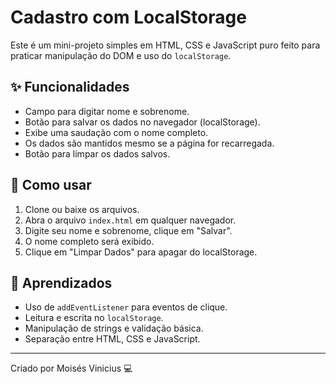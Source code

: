 # Cadastro com LocalStorage

Este é um mini-projeto simples em HTML, CSS e JavaScript puro feito para praticar manipulação do DOM e uso do `localStorage`.

## ✨ Funcionalidades

- Campo para digitar nome e sobrenome.
- Botão para salvar os dados no navegador (localStorage).
- Exibe uma saudação com o nome completo.
- Os dados são mantidos mesmo se a página for recarregada.
- Botão para limpar os dados salvos.

## 🚀 Como usar

1. Clone ou baixe os arquivos.
2. Abra o arquivo `index.html` em qualquer navegador.
3. Digite seu nome e sobrenome, clique em "Salvar".
4. O nome completo será exibido.
5. Clique em "Limpar Dados" para apagar do localStorage.

## 🧠 Aprendizados

- Uso de `addEventListener` para eventos de clique.
- Leitura e escrita no `localStorage`.
- Manipulação de strings e validação básica.
- Separação entre HTML, CSS e JavaScript.

---

Criado por Moisés Vinicius 💻
